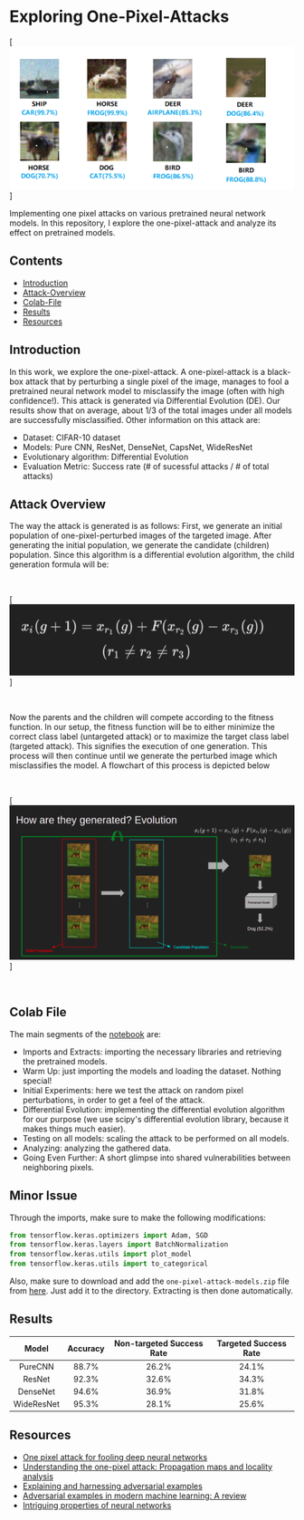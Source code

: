 # Exploring One-Pixel-Attacks

[![One-Pixel-Attack](one_pixel_attack.webp)]

Implementing one pixel attacks on various pretrained neural network models. In this repository, I explore the one-pixel-attack and analyze its effect on pretrained models.

## Contents
- [Introduction](#introduction)
- [Attack-Overview](#attack-overview)
- [Colab-File](#colab-file)
- [Results](#results)
- [Resources](#resources)

## Introduction
In this work, we explore the one-pixel-attack. A one-pixel-attack is a black-box attack that by perturbing a single pixel of the image, manages to fool a pretrained neural network model to misclassify the image (often with high confidence!). This attack is generated via Differential Evolution (DE). Our results show that on average, about 1/3 of the total images under all models are successfully misclassified. Other information on this attack are:
- Dataset: CIFAR-10 dataset
- Models: Pure CNN, ResNet, DenseNet, CapsNet, WideResNet
- Evolutionary algorithm: Differential Evolution
- Evaluation Metric: Success rate (# of sucessful attacks / # of total attacks)

## Attack Overview
The way the attack is generated is as follows: First, we generate an initial population of one-pixel-perturbed images of the targeted image. After generating the initial population, we generate the candidate (children) population. Since this algorithm is a differential evolution algorithm, the child generation formula will be:

<br />

[![DE Equation](equation.png)]

<br />

Now the parents and the children will compete according to the fitness function. In our setup, the fitness function will be to either minimize the correct class label (untargeted attack) or to maximize the target class label (targeted attack). This signifies the execution of one generation. This process will then continue until we generate the perturbed image which misclassifies the model. A flowchart of this process is depicted below

<br />

[![One-Pixel-DE](one-pixel-de.png)]

<br />

## Colab File
The main segments of the [notebook](https://colab.research.google.com/drive/1yi0JfuOcXfPyfaDJQKacY59XRdRMaFl_?usp=sharing) are:
- Imports and Extracts: importing the necessary libraries and retrieving the pretrained models.
- Warm Up: just importing the models and loading the dataset. Nothing special! 
- Initial Experiments: here we test the attack on random pixel perturbations, in order to get a feel of the attack.
- Differential Evolution: implementing the differential evolution algorithm for our purpose (we use scipy's differential evolution library, because it makes things much easier).
- Testing on all models: scaling the attack to be performed on all models.
- Analyzing: analyzing the gathered data.
- Going Even Further: A short glimpse into shared vulnerabilities between neighboring pixels.

## Minor Issue
Through the imports, make sure to make the following modifications:
```python
from tensorflow.keras.optimizers import Adam, SGD
from tensorflow.keras.layers import BatchNormalization
from tensorflow.keras.utils import plot_model
from tensorflow.keras.utils import to_categorical
```
Also, make sure to download and add the `one-pixel-attack-models.zip` file from [here](https://www.dropbox.com/sh/dvatkpjl0sn79kn/AAC9L4puJ_sdFUkDZfr5SFkLa?dl=0). Just add it to the directory. Extracting is then done automatically.

## Results

|     Model  | Accuracy | Non-targeted Success Rate | Targeted Success Rate |
|:----------:|:--------:|:-------------------------:|:---------------------:|
|   PureCNN  |   88.7%  |                26.2%      |             24.1%     |
|    ResNet  |   92.3%  |                32.6%      |             34.3%     |
|   DenseNet |   94.6%  |                36.9%      |             31.8%     |
| WideResNet |   95.3%  |                28.1%      |             25.6%     |

## Resources
- [One pixel attack for fooling deep neural networks](https://arxiv.org/abs/1710.08864)
- [Understanding the one-pixel attack: Propagation maps and locality analysis](https://arxiv.org/abs/1902.02947)
- [Explaining and harnessing adversarial examples](https://arxiv.org/abs/1412.6572)
- [Adversarial examples in modern machine learning: A review](https://arxiv.org/abs/1911.05268)
- [Intriguing properties of neural networks](https://arxiv.org/abs/1312.6199)
